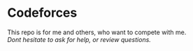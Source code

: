 # Codeforces 
This repo is for me and others, who want to compete with me.  
*Dont hesitate to ask for help, or review questions.*
